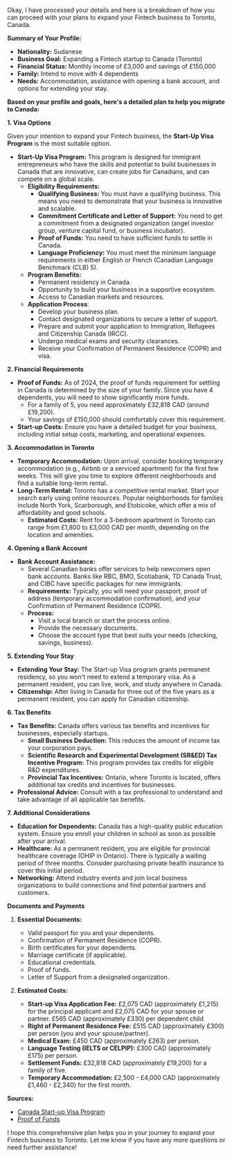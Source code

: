 Okay, I have processed your details and here is a breakdown of how you can proceed with your plans to expand your Fintech business to Toronto, Canada.

**Summary of Your Profile:**

*   **Nationality:** Sudanese
*   **Business Goal:** Expanding a Fintech startup to Canada (Toronto)
*   **Financial Status:** Monthly income of £3,000 and savings of £150,000
*   **Family:** Intend to move with 4 dependents
*   **Needs:** Accommodation, assistance with opening a bank account, and options for extending your stay.

**Based on your profile and goals, here's a detailed plan to help you migrate to Canada:**

**1. Visa Options**

Given your intention to expand your Fintech business, the **Start-Up Visa Program** is the most suitable option.

*   **Start-Up Visa Program:** This program is designed for immigrant entrepreneurs who have the skills and potential to build businesses in Canada that are innovative, can create jobs for Canadians, and can compete on a global scale.
    *   **Eligibility Requirements:**
        *   **Qualifying Business:** You must have a qualifying business. This means you need to demonstrate that your business is innovative and scalable.
        *   **Commitment Certificate and Letter of Support:** You need to get a commitment from a designated organization (angel investor group, venture capital fund, or business incubator).
        *   **Proof of Funds:** You need to have sufficient funds to settle in Canada.
        *   **Language Proficiency:** You must meet the minimum language requirements in either English or French (Canadian Language Benchmark (CLB) 5).
    *   **Program Benefits:**
        *   Permanent residency in Canada.
        *   Opportunity to build your business in a supportive ecosystem.
        *   Access to Canadian markets and resources.
    *   **Application Process**:
        *   Develop your business plan.
        *   Contact designated organizations to secure a letter of support.
        *   Prepare and submit your application to Immigration, Refugees and Citizenship Canada (IRCC).
        *   Undergo medical exams and security clearances.
        *   Receive your Confirmation of Permanent Residence (COPR) and visa.

**2. Financial Requirements**

*   **Proof of Funds:** As of 2024, the proof of funds requirement for settling in Canada is determined by the size of your family. Since you have 4 dependents, you will need to show significantly more funds.
    *   For a family of 5, you need approximately £32,818 CAD (around £19,200).
    *   Your savings of £150,000 should comfortably cover this requirement.
*   **Start-up Costs:** Ensure you have a detailed budget for your business, including initial setup costs, marketing, and operational expenses.

**3. Accommodation in Toronto**

*   **Temporary Accommodation:** Upon arrival, consider booking temporary accommodation (e.g., Airbnb or a serviced apartment) for the first few weeks. This will give you time to explore different neighborhoods and find a suitable long-term rental.
*   **Long-Term Rental:** Toronto has a competitive rental market. Start your search early using online resources. Popular neighborhoods for families include North York, Scarborough, and Etobicoke, which offer a mix of affordability and good schools.
    *   **Estimated Costs:** Rent for a 3-bedroom apartment in Toronto can range from £1,800 to £3,000 CAD per month, depending on the location and amenities.

**4. Opening a Bank Account**

*   **Bank Account Assistance:**
    *   Several Canadian banks offer services to help newcomers open bank accounts. Banks like RBC, BMO, Scotiabank, TD Canada Trust, and CIBC have specific packages for new immigrants.
    *   **Requirements:** Typically, you will need your passport, proof of address (temporary accommodation confirmation), and your Confirmation of Permanent Residence (COPR).
    *   **Process:**
        *   Visit a local branch or start the process online.
        *   Provide the necessary documents.
        *   Choose the account type that best suits your needs (checking, savings, business).

**5. Extending Your Stay**

*   **Extending Your Stay:** The Start-up Visa program grants permanent residency, so you won't need to extend a temporary visa. As a permanent resident, you can live, work, and study anywhere in Canada.
*   **Citizenship:** After living in Canada for three out of the five years as a permanent resident, you can apply for Canadian citizenship.

**6. Tax Benefits**

*   **Tax Benefits:** Canada offers various tax benefits and incentives for businesses, especially startups.
    *   **Small Business Deduction:** This reduces the amount of income tax your corporation pays.
    *   **Scientific Research and Experimental Development (SR&ED) Tax Incentive Program:** This program provides tax credits for eligible R&D expenditures.
    *   **Provincial Tax Incentives:** Ontario, where Toronto is located, offers additional tax credits and incentives for businesses.
*   **Professional Advice:** Consult with a tax professional to understand and take advantage of all applicable tax benefits.

**7. Additional Considerations**

*   **Education for Dependents:** Canada has a high-quality public education system. Ensure you enroll your children in school as soon as possible after your arrival.
*   **Healthcare:** As a permanent resident, you are eligible for provincial healthcare coverage (OHIP in Ontario). There is typically a waiting period of three months. Consider purchasing private health insurance to cover this initial period.
*   **Networking:** Attend industry events and join local business organizations to build connections and find potential partners and customers.

**Documents and Payments**

1.  **Essential Documents:**

    *   Valid passport for you and your dependents.
    *   Confirmation of Permanent Residence (COPR).
    *   Birth certificates for your dependents.
    *   Marriage certificate (if applicable).
    *   Educational credentials.
    *   Proof of funds.
    *   Letter of Support from a designated organization.
2.  **Estimated Costs:**

    *   **Start-up Visa Application Fee:** £2,075 CAD (approximately £1,215) for the principal applicant and £2,075 CAD for your spouse or partner. £565 CAD (approximately £330) per dependent child
    *   **Right of Permanent Residence Fee:** £515 CAD (approximately £300) per person (you and your spouse/partner).
    *   **Medical Exam:** £450 CAD (approximately £263) per person.
    *   **Language Testing (IELTS or CELPIP):** £300 CAD (approximately £175) per person.
    *   **Settlement Funds:** £32,818 CAD (approximately £19,200) for a family of five.
    *   **Temporary Accommodation:** £2,500 - £4,000 CAD (approximately £1,460 - £2,340) for the first month.

**Sources:**

*   [Canada Start-up Visa Program](https://www.canada.ca/en/immigration-refugees-citizenship/services/immigrate-canada/start-visa.html)
*   [Proof of Funds](https://www.canada.ca/en/immigration-refugees-citizenship/services/immigrate-canada/express-entry/documents/proof-funds.html)

I hope this comprehensive plan helps you in your journey to expand your Fintech business to Toronto. Let me know if you have any more questions or need further assistance!

